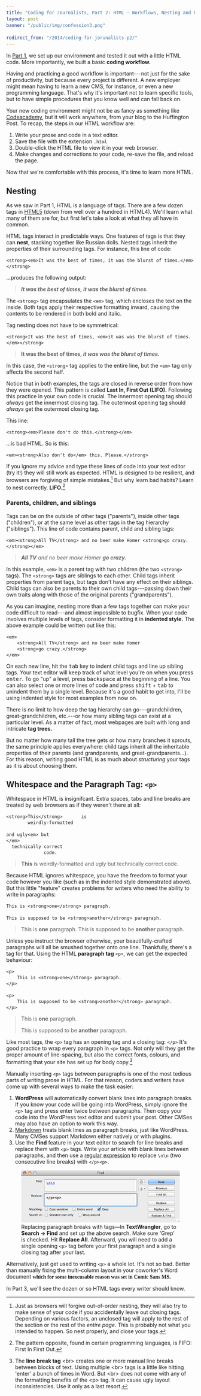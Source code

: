 ```yaml
---
title: "Coding for Journalists, Part 2: HTML — Workflows, Nesting and Paragraphs"
layout: post
banner: "/public/img/confession3.png"

redirect_from: "/2014/coding-for-jorunalists-p2/"
---
```


In [Part 1](/2014/coding-for-journalists-p1/), we set up our environment and tested it out with a little HTML code. More importantly, we built a basic **coding workflow.**

Having and practicing a good workflow is important---not just for the sake of productivity, but because every project is different. A new employer might mean having to learn a new CMS, for instance, or even a new programming language. That's why it's important not to learn specific tools, but to have simple procedures that you know well and can fall back on.

<!--more-->

Your new coding environment might not be as fancy as something like [Codeacademy](http://www.codecademy.com), but it will work anywhere, from your blog to the Huffington Post. To recap, the steps in our HTML workflow are:

1. Write your prose and code in a text editor.
2. Save the file with the extension `.html`
3. Double-click the HTML file to view it in your web browser.
4. Make changes and corrections to your code, re-save the file, and reload the page.

Now that we're comfortable with this process, it's time to learn more HTML.

## Nesting

As we saw in Part 1, HTML is a language of tags. There are a few dozen tags in [HTML5](https://developer.mozilla.org/en/docs/Web/Guide/HTML/HTML5/HTML5_element_list) (down from well over a hundred in HTML4). We'll learn what many of them are for, but first let's take a look at what they all have in common.

HTML tags interact in predictable ways. One features of tags is that they can **nest**, stacking together like Russian dolls. Nested tags inherit the properties of their surrounding tags. For instance, this line of code:

    <strong><em>It was the best of times, it was the blurst of times.</em></strong>

...produces the following output:

><strong><em>It was the best of times, it was the blurst of times.</em></strong>

The `<strong>` tag encapsulates the `<em>` tag, which encloses the text on the inside. Both tags apply their respective formatting inward, causing the contents to be rendered in both bold and italic.

Tag nesting does not have to be symmetrical:

    <strong>It was the best of times, <em>it was was the blurst of times.</em></strong>

><strong>It was the best of times, <em>it was was the blurst of times.</em></strong>

In this case, the `<strong>` tag applies to the entire line, but the `<em>` tag only affects the second half.

Notice that in both examples, the tags are closed in reverse order from how they were opened. This pattern is called **Last In, First Out (LIFO).** Following this practice in your own code is crucial. The innermost opening tag should *always* get the innermost closing tag. The outermost opening tag should *always* get the outermost closing tag.

This line:

    <strong><em>Please don't do this.</strong></em>

...is bad HTML. So is this:

    <em><strong>Also don't do</em> this. Please.</strong>

If you ignore my advice and type these lines of code into your text editor (try it!) they will still work as expected. HTML is designed to be resilient, and browsers are forgiving of simple mistakes.[^nesting] But why learn bad habits? Learn to nest correctly. **LIFO.**[^fifo]

### Parents, children, and siblings

Tags can be on the outside of other tags ("parents"), inside other tags ("children"), or at the same level as other tags in the tag hierarchy ("siblings"). This line of code contains parent, child and sibling tags:

    <em><strong>All TV</strong> and no beer make Homer <strong>go crazy.</strong></em>

><em><strong>All TV</strong> and no beer make Homer <strong>go crazy.</strong></em>

In this example, `<em>` is a parent tag with two children (the two `<strong>` tags). The `<strong>` tags are siblings to each other. Child tags inherit properties from parent tags, but tags don't have any effect on their siblings. Child tags can also be parents to their own child tags---passing down their own traits along with those of the original parents ("grandparents").

As you can imagine, nesting more than a few tags together can make your code  difficult to read---and almost impossible to bugfix. When your code involves multiple levels of tags, consider formatting it in **indented style.** The above example could be written out like this:

    <em>
        <strong>All TV</strong> and no beer make Homer
        <strong>go crazy.</strong>
    </em>

On each new line, hit the <kbd>tab</kbd> key to indent child tags and line up sibling tags. Your text editor will keep track of what level you're on when you press <kbd>enter</kbd>. To go "up" a level, press <kbd>backspace</kbd> at the beginning of a line. You can also select one or more lines of code and press <kbd>shift</kbd> + <kbd>tab</kbd> to unindent them by a single level. Because it's a good habit to get into, I'll be using indented style for most examples from now on.


There is no limit to how deep the tag hierarchy can go---grandchildren, great-grandchildren, etc.---or how many sibling tags can exist at a particular level. As a matter of fact, most webpages are built with long and intricate **tag trees.**

But no matter how many tall the tree gets or how many branches it sprouts, the same principle applies everywhere: child tags inherit all the inheritable properties of their parents (and grandparents, and great-grandparents...). For this reason, writing good HTML is as much about <em>structuring</em> your tags as it is about choosing them.


## Whitespace and the Paragraph Tag: `<p>`

Whitespace in HTML is insignifcant. Extra spaces, tabs and line breaks are treated by web browsers as if they weren't there at all:

    <strong>This</strong>       is
            weirdly-formatted

    and ugly<em> but
    </em>            
      technically correct
                  code.

<blockquote><strong>This</strong> is weirdly-formatted and <em>ugly</em> but technically correct code.</blockquote>

Because HTML ignores whitespace, you have the freedom to format your code however you like (such as in the indented style demonstrated above). But this little "feature" creates problems for writers who need the ability to write in paragraphs:

    This is <strong>one</strong> paragraph.

    This is supposed to be <strong>another</strong> paragraph.
  
<blockquote>This is <strong>one</strong> paragraph. This is supposed to be <strong>another</strong> paragraph.</blockquote>

Unless you instruct the browser otherwise, your beautifully-crafted  paragraphs will all be smushed together onto one line. Thankfully, there's a tag for that. Using the HTML **paragraph tag** `<p>`, we can get the expected behaviour:

    <p>
        This is <strong>one</strong> paragraph.
    </p>
    
    <p>
        This is supposed to be <strong>another</strong> paragraph.
    </p>

<blockquote><p>This is <strong>one</strong> paragraph.</p><p>This is supposed to be <strong>another</strong> paragraph.</p></blockquote>

Like most tags, the `<p>` tag has an opening tag and a closing tag: `</p>` It's good practice to wrap every paragraph in `<p>` tags. Not only will they get the proper amount of line-spacing, but also the correct fonts, colours, and formatting that your site has set up for body copy.[^br]

Manually inserting `<p>` tags between paragraphs is one of the most tedious parts of writing prose in HTML. For that reason, coders and writers have come up with several ways to make the task easier: 

1. **WordPress** will automatically convert blank lines into paragraph breaks. If you know your code will be going into WordPress, simply ignore the `<p>` tag and press enter twice between paragraphs. Then copy your code into the WordPress text editor and submit your post. Other CMSes may also have an option to work this way.
2. [Markdown](http://bywordapp.com/markdown/guide.html) treats blank lines as paragraph breaks, just like WordPress. Many CMSes support Markdown either natively or with plugins.
3. Use the **Find** feature in your text editor to search for line breaks and replace them with `<p>` tags. Write your article with blank lines between paragraphs, and then use a [regular expression](http://regex.bastardsbook.com) to replace `\n\n` (two consecutive line breaks) with `</p><p>`.

<figure>
    <img src="/public/img/regexp.png">
    <figcaption><span class="elegant">Replacing paragraph breaks with tags&mdash;</span>In <strong>TextWrangler</strong>, go to <strong>Search -> Find</strong> and set up the above search. Make sure 'Grep' is checked. Hit <strong>Replace All</strong>. Afterward, you will need to add a single opening <code>&lt;p&gt;</code> tag before your first paragraph and a single closing tag after your last.</figcaption>
</figure>

Alternatively, just get used to writing `<p>` a whole lot. It's not so bad. Better than manually fixing the multi-column layout in your coworker's Word document <span style="font-family: 'comic sans ms'"><strong>which for some inexcusable reason was set in Comic Sans MS.</strong></span>

In Part 3, we'll see the dozen or so HTML tags every writer should know.

[^fifo]: The pattern opposite, found in certain programming languages, is FIFO: First In First Out.


[^nesting]: Just as browsers will forgive out-of-order nesting, they will also try to make sense of your code if you accidentally leave out closing tags. Depending on various factors, an unclosed tag will apply to the rest of the section or the rest of the *entire page*. This is probably not what you intended to happen. So nest properly, and close your tags.

[^br]: The **line break tag** &lt;br&gt; creates one or more manual line breaks between blocks of text. Using multiple &lt;br&gt; tags is a little like hitting 'enter' a bunch of times in Word. But &lt;br&gt; does not come with any of the formatting benefits of the &lt;p&gt; tag. It can cause ugly layout inconsistencies. Use it only as a last resort.